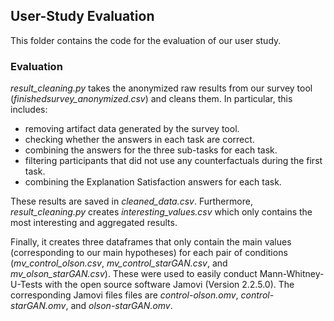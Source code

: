 ## User-Study Evaluation

This folder contains the code for the evaluation of our user study.

### Evaluation

*result_cleaning.py* takes the anonymized raw results from our survey tool (*finishedsurvey_anonymized.csv*) and cleans 
them. 
In particular, this includes:
* removing artifact data generated by the survey tool.
* checking whether the answers in each task are correct.
* combining the answers for the three sub-tasks for each task.
* filtering participants that did not use any counterfactuals during the first task.
* combining the Explanation Satisfaction answers for each task.

These results are saved in *cleaned_data.csv*.
Furthermore, *result_cleaning.py* creates *interesting_values.csv* which only contains the most interesting and aggregated 
results.

Finally, it creates three dataframes that only contain the main values (corresponding to our main hypotheses) for each 
pair of conditions (*mv_control_olson.csv*, *mv_control_starGAN.csv*, and *mv_olson_starGAN.csv*). 
These were used to easily conduct Mann-Whitney-U-Tests with the open source software Jamovi (Version 2.2.5.0). 
The corresponding Jamovi files files are *control-olson.omv*, *control-starGAN.omv*, and *olson-starGAN.omv*.

